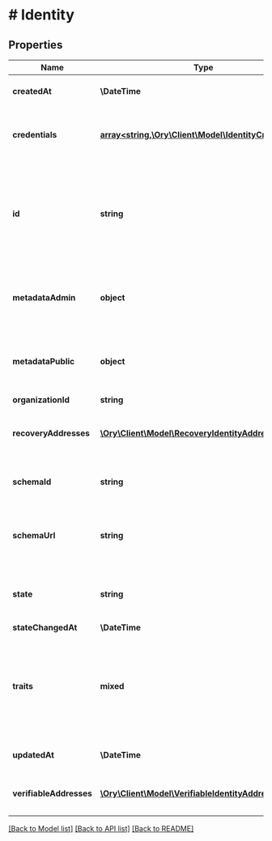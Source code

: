 # # Identity

## Properties

Name | Type | Description | Notes
------------ | ------------- | ------------- | -------------
**createdAt** | **\DateTime** | CreatedAt is a helper struct field for gobuffalo.pop. | [optional]
**credentials** | [**array<string,\Ory\Client\Model\IdentityCredentials>**](IdentityCredentials.md) | Credentials represents all credentials that can be used for authenticating this identity. | [optional]
**id** | **string** | ID is the identity&#39;s unique identifier.  The Identity ID can not be changed and can not be chosen. This ensures future compatibility and optimization for distributed stores such as CockroachDB. |
**metadataAdmin** | **object** | NullJSONRawMessage represents a json.RawMessage that works well with JSON, SQL, and Swagger and is NULLable- | [optional]
**metadataPublic** | **object** | NullJSONRawMessage represents a json.RawMessage that works well with JSON, SQL, and Swagger and is NULLable- | [optional]
**organizationId** | **string** |  | [optional]
**recoveryAddresses** | [**\Ory\Client\Model\RecoveryIdentityAddress[]**](RecoveryIdentityAddress.md) | RecoveryAddresses contains all the addresses that can be used to recover an identity. | [optional]
**schemaId** | **string** | SchemaID is the ID of the JSON Schema to be used for validating the identity&#39;s traits. |
**schemaUrl** | **string** | SchemaURL is the URL of the endpoint where the identity&#39;s traits schema can be fetched from.  format: url |
**state** | **string** | State is the identity&#39;s state.  This value has currently no effect. active StateActive inactive StateInactive | [optional]
**stateChangedAt** | **\DateTime** |  | [optional]
**traits** | **mixed** | Traits represent an identity&#39;s traits. The identity is able to create, modify, and delete traits in a self-service manner. The input will always be validated against the JSON Schema defined in &#x60;schema_url&#x60;. |
**updatedAt** | **\DateTime** | UpdatedAt is a helper struct field for gobuffalo.pop. | [optional]
**verifiableAddresses** | [**\Ory\Client\Model\VerifiableIdentityAddress[]**](VerifiableIdentityAddress.md) | VerifiableAddresses contains all the addresses that can be verified by the user. | [optional]

[[Back to Model list]](../../README.md#models) [[Back to API list]](../../README.md#endpoints) [[Back to README]](../../README.md)
